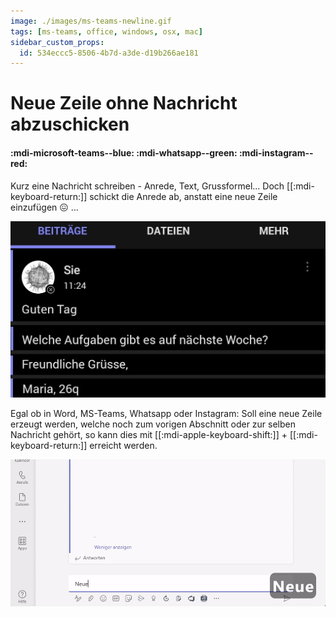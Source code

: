 ```yaml
---
image: ./images/ms-teams-newline.gif
tags: [ms-teams, office, windows, osx, mac]
sidebar_custom_props:
  id: 534eccc5-8506-4b7d-a3de-d19b266ae181
---
```


# Neue Zeile ohne Nachricht abzuschicken

#### :mdi-microsoft-teams--blue: :mdi-whatsapp--green: :mdi-instagram--red:

Kurz eine Nachricht schreiben - Anrede, Text, Grussformel... Doch [[:mdi-keyboard-return:]] schickt die Anrede ab, anstatt eine neue Zeile einzufügen 😖 ...

![Nachricht geschickt statt neue Zeile](images/ms-teams-preview.jpg)

<!--truncate-->

Egal ob in Word, MS-Teams, Whatsapp oder Instagram: Soll eine neue Zeile erzeugt werden, welche noch zum vorigen Abschnitt oder zur selben Nachricht gehört, so kann dies mit [[:mdi-apple-keyboard-shift:]] + [[:mdi-keyboard-return:]] erreicht werden.

![](images/ms-teams-newline.gif)